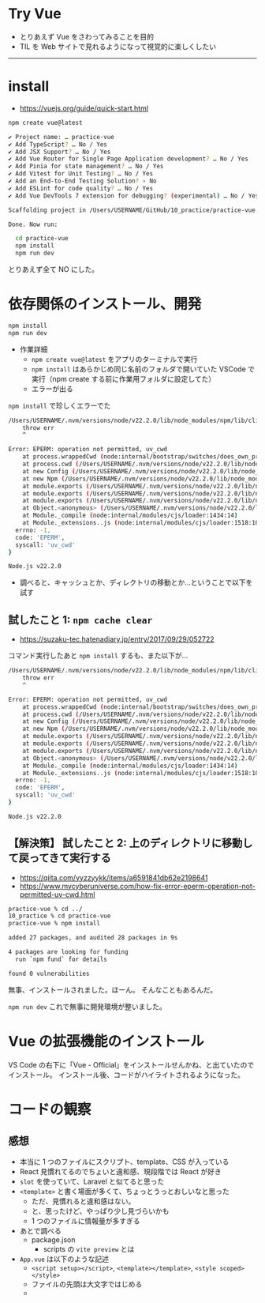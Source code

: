 # Try Vue

- とりあえず Vue をさわってみることを目的
- TIL を Web サイトで見れるようになって視覚的に楽しくしたい

---

# install

- https://vuejs.org/guide/quick-start.html

```sh
npm create vue@latest
```

```sh
✔ Project name: … practice-vue
✔ Add TypeScript? … No / Yes
✔ Add JSX Support? … No / Yes
✔ Add Vue Router for Single Page Application development? … No / Yes
✔ Add Pinia for state management? … No / Yes
✔ Add Vitest for Unit Testing? … No / Yes
✔ Add an End-to-End Testing Solution? › No
✔ Add ESLint for code quality? … No / Yes
✔ Add Vue DevTools 7 extension for debugging? (experimental) … No / Yes

Scaffolding project in /Users/USERNAME/GitHub/10_practice/practice-vue...

Done. Now run:

  cd practice-vue
  npm install
  npm run dev
```

とりあえず全て NO にした。

# 依存関係のインストール、開発

```sh
npm install
npm run dev
```

- 作業詳細
  - `npm create vue@latest` をアプリのターミナルで実行
  - `npm install` はあらかじめ同じ名前のフォルダで開いていた VSCode で実行（npm create する前に作業用フォルダに設定してた）
  - エラーが出る

`npm install` で珍しくエラーでた

```sh
/Users/USERNAME/.nvm/versions/node/v22.2.0/lib/node_modules/npm/lib/cli/validate-engines.js:31
    throw err
    ^

Error: EPERM: operation not permitted, uv_cwd
    at process.wrappedCwd (node:internal/bootstrap/switches/does_own_process_state:144:28)
    at process.cwd (/Users/USERNAME/.nvm/versions/node/v22.2.0/lib/node_modules/npm/node_modules/graceful-fs/polyfills.js:10:19)
    at new Config (/Users/USERNAME/.nvm/versions/node/v22.2.0/lib/node_modules/npm/node_modules/@npmcli/config/lib/index.js:71:19)
    at new Npm (/Users/USERNAME/.nvm/versions/node/v22.2.0/lib/node_modules/npm/lib/npm.js:66:19)
    at module.exports (/Users/USERNAME/.nvm/versions/node/v22.2.0/lib/node_modules/npm/lib/cli/entry.js:20:15)
    at module.exports (/Users/USERNAME/.nvm/versions/node/v22.2.0/lib/node_modules/npm/lib/cli/validate-engines.js:39:10)
    at module.exports (/Users/USERNAME/.nvm/versions/node/v22.2.0/lib/node_modules/npm/lib/cli.js:4:31)
    at Object.<anonymous> (/Users/USERNAME/.nvm/versions/node/v22.2.0/lib/node_modules/npm/bin/npm-cli.js:2:25)
    at Module._compile (node:internal/modules/cjs/loader:1434:14)
    at Module._extensions..js (node:internal/modules/cjs/loader:1518:10) {
  errno: -1,
  code: 'EPERM',
  syscall: 'uv_cwd'
}

Node.js v22.2.0
```

- 調べると、キャッシュとか、ディレクトリの移動とか...ということで以下を試す

## 試したこと 1: `npm cache clear`

- https://suzaku-tec.hatenadiary.jp/entry/2017/09/29/052722

コマンド実行したあと `npm install` するも、また以下が...

```sh
/Users/USERNAME/.nvm/versions/node/v22.2.0/lib/node_modules/npm/lib/cli/validate-engines.js:31
    throw err
    ^

Error: EPERM: operation not permitted, uv_cwd
    at process.wrappedCwd (node:internal/bootstrap/switches/does_own_process_state:144:28)
    at process.cwd (/Users/USERNAME/.nvm/versions/node/v22.2.0/lib/node_modules/npm/node_modules/graceful-fs/polyfills.js:10:19)
    at new Config (/Users/USERNAME/.nvm/versions/node/v22.2.0/lib/node_modules/npm/node_modules/@npmcli/config/lib/index.js:71:19)
    at new Npm (/Users/USERNAME/.nvm/versions/node/v22.2.0/lib/node_modules/npm/lib/npm.js:66:19)
    at module.exports (/Users/USERNAME/.nvm/versions/node/v22.2.0/lib/node_modules/npm/lib/cli/entry.js:20:15)
    at module.exports (/Users/USERNAME/.nvm/versions/node/v22.2.0/lib/node_modules/npm/lib/cli/validate-engines.js:39:10)
    at module.exports (/Users/USERNAME/.nvm/versions/node/v22.2.0/lib/node_modules/npm/lib/cli.js:4:31)
    at Object.<anonymous> (/Users/USERNAME/.nvm/versions/node/v22.2.0/lib/node_modules/npm/bin/npm-cli.js:2:25)
    at Module._compile (node:internal/modules/cjs/loader:1434:14)
    at Module._extensions..js (node:internal/modules/cjs/loader:1518:10) {
  errno: -1,
  code: 'EPERM',
  syscall: 'uv_cwd'
}

Node.js v22.2.0
```

## 【解決策】 試したこと 2: 上のディレクトリに移動して戻ってきて実行する

- https://qiita.com/yyzzyykk/items/a6591841db62e2198641
- https://www.mycyberuniverse.com/how-fix-error-eperm-operation-not-permitted-uv-cwd.html

```sh
practice-vue % cd ../
10_practice % cd practice-vue
practice-vue % npm install
```

```sh
added 27 packages, and audited 28 packages in 9s

4 packages are looking for funding
  run `npm fund` for details

found 0 vulnerabilities
```

無事、インストールされました。ほーん。
そんなこともあるんだ。

`npm run dev` これで無事に開発環境が整いました。

# Vue の拡張機能のインストール

VS Code の右下に「Vue - Official」をインストールせんかね、と出ていたのでインストール。
インストール後、コードがハイライトされるようになった。

# コードの観察

## 感想

- 本当に 1 つのファイルにスクリプト、template、CSS が入っている
- React 見慣れてるのでちょいと違和感、現段階では React が好き
- `slot` を使っていて、Laravel と似てると思った
- `<template>` と書く場面が多くて、ちょっとうっとおしいなと思った
  - ただ、見慣れると違和感はない。
  - と、思ったけど、やっぱり少し見づらいかも
  - 1 つのファイルに情報量が多すぎる
- あとで調べる
  - package.json
    - scripts の `vite preview` とは
- `App.vue` は以下のような記述
  - `<script setup></script>`, `<template></template>`, `<style scoped></style>`
  - ファイルの先頭は大文字ではじめる
  - <template>の中でも大文字で呼び出す `<HelloWorld msg="You did it!" />`
- `main.js`
```javascript
import "./assets/main.css";

import { createApp } from "vue";
import App from "./App.vue";

createApp(App).mount("#app");
```

# 一旦まっさらにしてみる

まっさらにした。
ただ、何を書くか迷ったので [Conditional Rendering - Intro to Vue 3 | Vue Mastery](https://www.vuemastery.com/courses/intro-to-vue-3/conditional-rendering-vue3) 見ながら、勉強

- `attribute binding`: 属性のしばり？
  - [Binding （バインド） - MDN Web Docs 用語集: ウェブ関連用語の定義 | MDN](https://developer.mozilla.org/ja/docs/Glossary/Binding)
  - `binding`: 識別子と値の関連付けのこと
    - 識別子: 変数、関数、プロパティなどを識別するコード内の文字の並び
- `v-bind:src`
  - srcがimageという変数？だった場合、v-bindと書いて、srcのimageと、Vueのimageを結びつける感じ？
  - `v-bind directive`: directice は司令、命令
  - ただ、よく使うので shorthand で `:src` だけでいいらしい
    - `<img :src="image" :alt="description">`
    - `<a :href="url"></a>`
    - `<div :class="isActive" :style="isActive" :disabled="isDisabled">`
    - どこぞやのLaravelにやはり似ている気がする

# Tailwind CSS と　daisyUIをインストールする

## Tailwind CSS

- https://v2.tailwindcss.com/docs/guides/vue-3-vite

```sh
npm install -D tailwindcss@latest postcss@latest autoprefixer@latest
```

```sh
npx tailwindcss init -p
```

### 【解決】 `.vue` で Tailwind CSS Intellisense が使えない

.vue で TailwindCSS Intellisense が使えなかったので調べたらこちらがヒット

https://github.com/tailwindlabs/tailwindcss-intellisense/issues/49

`setting.json` で 以下のようにしたら、自動補完がきいた

```json
{
	"css.validate": false,
	"tailwindCSS.includeLanguages": {
		"vue": "html",
		"vue-html": "html"
	},
	"editor.quickSuggestions": {
		"strings": true
	}
}
```


## daisyUI

```sh
npm i -D daisyui@latest
```

tailwind.config.js
```js
/** @type {import('tailwindcss').Config} */
export default {
  purge: ["./index.html", "./src/**/*.{vue,js,ts,jsx,tsx}"],
  content: [],
  theme: {
    extend: {},
  },
  plugins: [require("daisyui")],
};
```

これで、buttonを配置してみたら無事動作。

## アイコン

- https://github.com/microsoft/fluentui-emoji
- https://fluentemoji.com/
- https://animated-fluent-emoji.vercel.app/


# 実装

- そもそも、jsonはimportでもってこれる...わざわざ `fetch` しなくていい...今更
- と、考えたらめちゃくちゃ楽しくなってきたぞ...！